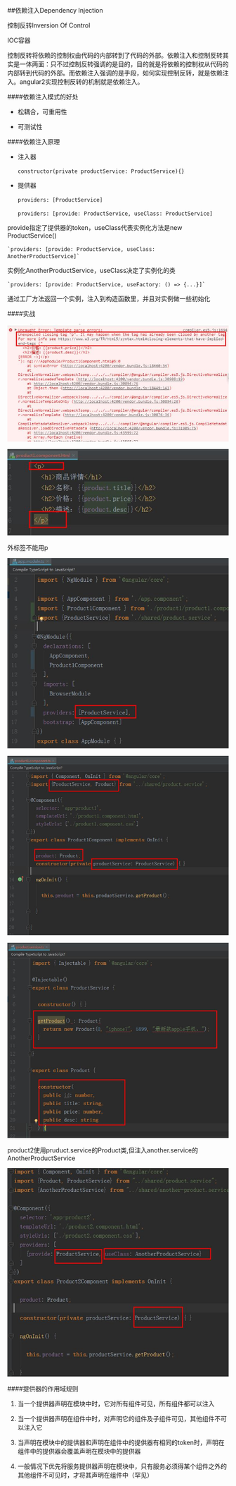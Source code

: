 ##依赖注入Dependency Injection

控制反转Inversion Of Control

IOC容器

控制反转将依赖的控制权由代码的内部转到了代码的外部。依赖注入和控制反转其实是一体两面：只不过控制反转强调的是目的，目的就是将依赖的控制权从代码的内部转到代码的外部。而依赖注入强调的是手段，如何实现控制反转，就是依赖注入。angular2实现控制反转的机制就是依赖注入。

####依赖注入模式的好处

- 松耦合，可重用性

- 可测试性



####依赖注入原理


- 注入器
    
    `constructor(private productService: ProductService){}`


- 提供器

    `providers: [ProductService]`
    
    `providers: [provide: ProductService, useClass: ProductService]`

provide指定了提供器的token，useClass代表实例化方法是new ProductService()

    `providers: [provide: ProductService, useClass: AnotherProductService]`

实例化AnotherProductService，useClass决定了实例化的类

    `providers: [provide: ProductService, useFactory: () => {...}]`

通过工厂方法返回一个实例，注入到构造函数里，并且对实例做一些初始化



####实战

![](/assets/360截图20171020095737298.jpg)

![](/assets/360截图20171020095822879.jpg)

外标签不能用p

![](/assets/360截图20171020100126983.jpg)

![](/assets/360截图20171020100200800.jpg)

![](/assets/360截图20171020100239991.jpg)

product2使用pruduct.service的Product类,但注入another.service的AnotherProductService

![](/assets/360截图20171020112039493.jpg)


####提供器的作用域规则

1. 当一个提供器声明在模块中时，它对所有组件可见，所有组件都可以注入

2. 当一个提供器声明在组件中时，对声明它的组件及子组件可见，其他组件不可以注入它

3. 当声明在模块中的提供器和声明在组件中的提供器有相同的token时，声明在组件中的提供器会覆盖声明在模块中的提供器

4. 一般情况下优先将服务提供器声明在模块中，只有服务必须得某个组件之外的其他组件不可见时，才将其声明在组件中（罕见）










































































































































































